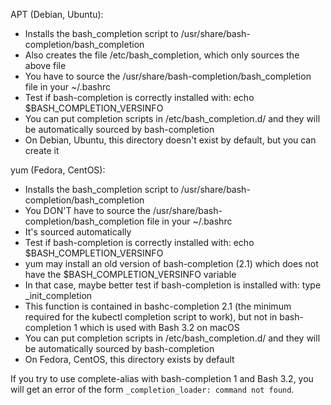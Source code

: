 APT (Debian, Ubuntu):
- Installs the bash_completion script to /usr/share/bash-completion/bash_completion
- Also creates the file /etc/bash_completion, which only sources the above file
- You have to source the /usr/share/bash-completion/bash_completion file in your ~/.bashrc
- Test if bash-completion is correctly installed with: echo $BASH_COMPLETION_VERSINFO
- You can put completion scripts in /etc/bash_completion.d/ and they will be automatically sourced by bash-completion
- On Debian, Ubuntu, this directory doesn't exist by default, but you can create it

yum (Fedora, CentOS):
- Installs the bash_completion script to /usr/share/bash-completion/bash_completion
- You DON'T have to source the /usr/share/bash-completion/bash_completion file in your ~/.bashrc
- It's sourced automatically
- Test if bash-completion is correctly installed with: echo $BASH_COMPLETION_VERSINFO
- yum may install an old version of bash-completion (2.1) which does not have the $BASH_COMPLETION_VERSINFO variable
- In that case, maybe better test if bash-completion is installed with: type _init_completion
- This function is contained in bashc-completion 2.1 (the minimum required for the kubectl completion script to work), but not in bash-completion 1 which is used with Bash 3.2 on macOS
- You can put completion scripts in /etc/bash_completion.d/ and they will be automatically sourced by bash-completion
- On Fedora, CentOS, this directory exists by default

If you try to use complete-alias with bash-completion 1 and Bash 3.2, you will get an error of the form `_completion_loader: command not found`.
